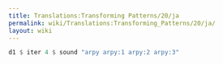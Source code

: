 ```yaml
---
title: Translations:Transforming Patterns/20/ja
permalink: wiki/Translations:Transforming_Patterns/20/ja/
layout: wiki
---
```


``` haskell
d1 $ iter 4 $ sound "arpy arpy:1 arpy:2 arpy:3"
```
